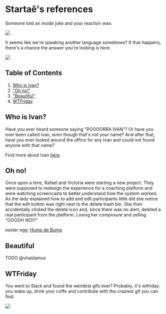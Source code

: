 # Startaê's references

Someone told an inside joke and your reaction was:

![](http://media.giphy.com/media/aZ3LDBs1ExsE8/giphy.gif)

It seems like we're speaking another language sometimes? If that happens, there's a chance the answer you're looking is here.

![](http://31.media.tumblr.com/f9b0f13eaf8a8436614c0a9662c2625d/tumblr_n1bgx5gtyT1s0t69oo1_500.gif)

## Table of Contents

1. [Who is Ivan?](#who-is-ivan)
2. ["Oh no!"](#oh-no)
3. ["Beautiful"](#beautiful)
4. [WTFriday](#wtfriday)

## Who is Ivan?

Have you ever heard someone saying "POOOORRA IVAN"? Or have you ever been called Ivan, even though that's not your name?
And after that, have you ever looked around the office for any Ivan and could not found anyone with that name?

Find more about Ivan [here](https://youtu.be/cPbl26Fw-dk).

## Oh no!

Once upon a time, Rafael and Victoria were starting a new project.
They were supposed to redesign the experience for a coaching platform and were watching screencasts to better understand how the system worked.
As the lady explained how to add and edit participants little did she notice that the edit button was right next to the delete trash bin.
She then accidentally clicked the delete icon and, since there was no alert, deleted a real participant from the platform.
Losing her composure and yelling "OOOOH NO!!!"

easter egg: [Hump de Bump](https://youtu.be/OM9uMJWtNww)

## Beautiful

TODO @vhaidamus

## WTFriday

You went to Slack and found the weirdest gifs ever? Probably, it's wtfriday: you wake up, drink your coffe and contribute with the craziest gif you can find.

![](http://media0.giphy.com/media/qvt4tdGs8H612/giphy.gif)
